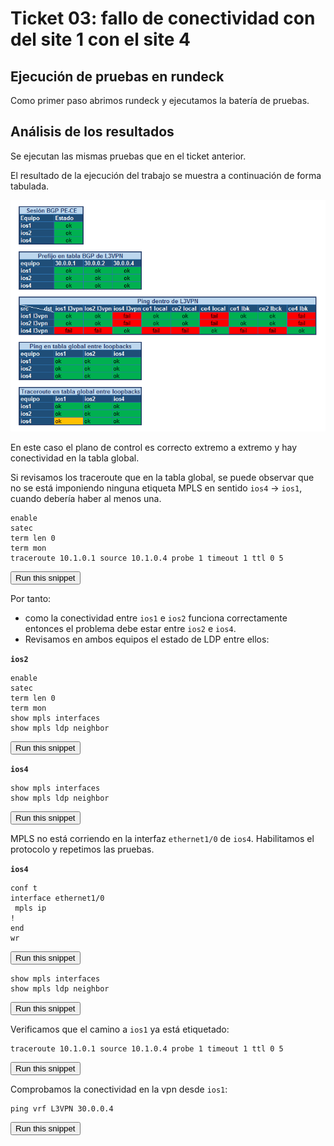# Ticket 03: fallo de conectividad con del site 1 con el site 4

## Ejecución de pruebas en rundeck

Como primer paso abrimos rundeck y ejecutamos la batería de pruebas.


## Análisis de los resultados

Se ejecutan las mismas pruebas que en el ticket anterior.

El resultado de la ejecución del trabajo se muestra a continuación de forma tabulada.

![stage2](https://raw.githubusercontent.com/satecdev/nre-curriculum/satec-lesson-66-pe_provision/lessons/fundamentals/lesson-66-pe_provision/resources/images/stage5-tshoot.png)


En este caso el plano de control es correcto extremo a extremo y hay conectividad en la tabla global.

Si revisamos los traceroute que en la tabla global, se puede observar que no se está imponiendo ninguna etiqueta MPLS en sentido `ios4` -> `ios1`, cuando debería haber al menos una.


```
enable
satec
term len 0
term mon
traceroute 10.1.0.1 source 10.1.0.4 probe 1 timeout 1 ttl 0 5

```
<button type="button" class="btn btn-primary btn-sm" onclick="runSnippetInTab('ios4', this)">Run this snippet</button>


Por tanto:

* como la conectividad entre `ios1` e `ios2` funciona correctamente entonces el problema debe estar entre `ios2` e `ios4`.
* Revisamos en ambos equipos el estado de LDP entre ellos:



**`ios2`**
```
enable
satec
term len 0
term mon
show mpls interfaces
show mpls ldp neighbor

```
<button type="button" class="btn btn-primary btn-sm" onclick="runSnippetInTab('ios2', this)">Run this snippet</button>


**`ios4`**
```
show mpls interfaces
show mpls ldp neighbor

```
<button type="button" class="btn btn-primary btn-sm" onclick="runSnippetInTab('ios4', this)">Run this snippet</button>

MPLS no está corriendo en la interfaz `ethernet1/0` de `ios4`. Habilitamos el protocolo y repetimos las pruebas.


**`ios4`**
```
conf t
interface ethernet1/0
 mpls ip
!
end
wr

```
<button type="button" class="btn btn-primary btn-sm" onclick="runSnippetInTab('ios4', this)">Run this snippet</button>



```
show mpls interfaces
show mpls ldp neighbor

```
<button type="button" class="btn btn-primary btn-sm" onclick="runSnippetInTab('ios4', this)">Run this snippet</button>


Verificamos que el camino a `ios1` ya está etiquetado:

```
traceroute 10.1.0.1 source 10.1.0.4 probe 1 timeout 1 ttl 0 5

```
<button type="button" class="btn btn-primary btn-sm" onclick="runSnippetInTab('ios4', this)">Run this snippet</button>

Comprobamos la conectividad en la vpn desde `ios1`:

```
ping vrf L3VPN 30.0.0.4

```
<button type="button" class="btn btn-primary btn-sm" onclick="runSnippetInTab('ios1', this)">Run this snippet</button>